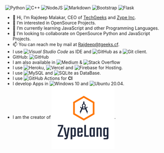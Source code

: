 <img alt="Python" src="https://img.shields.io/badge/python-%2314354C.svg?&style=for-the-badge&logo=python&logoColor=cyan"/>&nbsp;<img alt="C++" src="https://img.shields.io/badge/c++-%2300599C.svg?&style=for-the-badge&logo=c%2B%2B&ogoColor=orange"/>&nbsp;<img alt="NodeJS" src="https://img.shields.io/badge/node.js-%2343853D.svg?&style=for-the-badge&logo=node.js&logoColor=black"/>&nbsp;<img alt="Markdown" src="https://img.shields.io/badge/markdown-%23000000.svg?&style=for-the-badge&logo=markdown&logoColor=green"/>&nbsp;<img alt="Bootstrap" src="https://img.shields.io/badge/bootstrap-%23563D7C.svg?&style=for-the-badge&logo=bootstrap&logoColor=blue"/>&nbsp;<img alt="Flask" src="https://img.shields.io/badge/flask-white.svg?&style=for-the-badge&logo=Flask&logoColor=black"/>

- 👋 Hi, I’m Rajdeep Malakar, CEO of [TechGeeks](https://GitHub.com/TechGeeks-Dev) and [Zype Inc](https://GitHub.com/Zype-Z).
- 👀 I’m interested in OpenSource Projects.
- 🌱 I’m currently learning JavaScript and other Programming Languages.
- 💞️ I’m looking to collaborate on OpenSource Python and JavaScript Projects.
- 📫 You can reach me by mail at [Rajdeep@tgeeks.cf](mailto:Rajdeep@tgeeks.cf).
- I use *![Visual Studio Code](https://img.shields.io/badge/Visual%20Studio%20Code-0078d7.svg?&style=for-the-badge&logo=visual-studio-code&logoColor=cyan)* as IDE and <img alt="GitHub" src="https://img.shields.io/badge/github-%23121011.svg?&style=for-the-badge&logo=github&logoColor=white"/> as a <img alt="Git" src="https://img.shields.io/badge/git-%23F05033.svg?&style=for-the-badge&logo=git&logoColor=black"/> client.
- GitHub: ![GitHub](https://img.shields.io/badge/Rajdeep&hyphen;TG-%23121011.svg?&style=for-the-badge&logo=github&logoColor=white)
- I am also available in <img alt="Medium" src="https://img.shields.io/badge/Medium-%23000000.svg?&style=for-the-badge&logo=Medium&logoColor=white"/> & <img alt="Stack Overflow" src="https://img.shields.io/badge/-StackOverFlow-FA7654?style=for-the-badge&logo=stack-overflow&logoColor=white"/>
- I use <img alt="Heroku" src="https://img.shields.io/badge/heroku-%23430098.svg?&style=for-the-badge&logo=heroku&logoColor=white"/>, <img alt="Vercel" src="https://img.shields.io/badge/vercel-%23000000.svg?&style=for-the-badge&logo=vercel&logoColor=white"/> and <img alt="Firebase" src="https://img.shields.io/badge/firebase-%23039BE5.svg?&style=for-the-badge&logo=firebase"/> for Hosting.
- I use <img alt="MySQL" src="https://img.shields.io/badge/mysql-yellow.svg?&style=for-the-badge&logo=mysql&logoColor=black"/> and <img alt="SQLite" src ="https://img.shields.io/badge/sqlite-%2307405e.svg?&style=for-the-badge&logo=sqlite&logoColor=white"/> as DataBase.
- I use <img alt="GitHub Actions" src="https://img.shields.io/badge/github%20actions-black.svg?&style=for-the-badge&logo=githubactions&logoColor=white"/> for **CI**
- I develop Apps in <img alt="Windows 10" src="https://img.shields.io/badge/Windows%2010-0078D6?style=for-the-badge&logo=windows&logoColor=white" /> and <img alt="Ubuntu 20.04" src="https://img.shields.io/badge/Ubuntu%2020.04%20LTS-E95420?style=for-the-badge&logo=ubuntu&logoColor=white" />.
- I am the creator of <img alt="Zype Programming Language" src="https://raw.githubusercontent.com/Zype-Z/ZypeLang/main/favicon.png" align="center" />.

<!---
Rajdeep-TG/Rajdeep-TG is a ✨ special ✨ repository because its `README.md` (this file) appears on your GitHub profile.
You can click the Preview link to take a look at your changes.
--->
